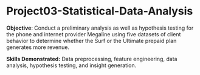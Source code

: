 # Project03-Statistical-Data-Analysis
 
**Objective**: Conduct a preliminary analysis as well as hypothesis testing for the phone and internet provider Megaline using five datasets of client behavior to determine whether the Surf or the Ultimate prepaid plan generates more revenue.

**Skills Demonstrated:** Data preprocessing, feature engineering, data analysis, hypothesis testing, and insight generation.
